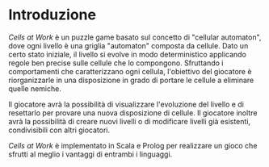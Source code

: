 # Introduzione

*Cells at Work* è un puzzle game basato sul concetto di "cellular automaton", dove ogni livello è una griglia "automaton" composta da cellule. Dato un certo stato iniziale, il livello si evolve in modo deterministico applicando regole ben precise sulle cellule che lo compongono. Sfruttando i comportamenti che caratterizzano ogni cellula, l'obiettivo del giocatore è riorganizzarle in una disposizione in grado di portare le cellule a eliminare quelle nemiche.

Il giocatore avrà la possibilità di visualizzare l'evoluzione del livello e di resettarlo per provare una nuova disposizione di cellule. Il giocatore inoltre avrà la possibilità di creare nuovi livelli o di modificare livelli già esistenti, condivisibili con altri giocatori.

*Cells at Work* è implementato in Scala e Prolog per realizzare un gioco che sfrutti al meglio i vantaggi di entrambi i linguaggi.
